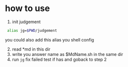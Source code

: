 # how to use
1. init judgement
```bash
 alias jg=$PWD/judgement
```
you could also add this alias you shell config

2. read *md in this dir
3. write you answer name as $MdName.sh in the same dir
3. run ```jg``` fix failed test if has and goback to step 2